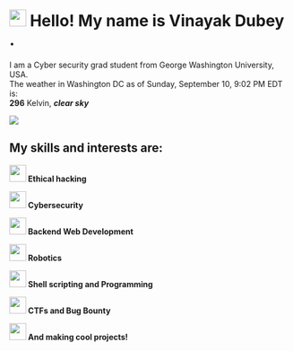 
<h1><img src="https://emojis.slackmojis.com/emojis/images/1531849430/4246/blob-sunglasses.gif?1531849430" width="30"/> Hello! My name is Vinayak Dubey .</h1>
<p>I am a Cyber security grad student from George Washington University, USA. <br> The weather in Washington DC as of Sunday, September 10, 9:02 PM EDT is:<br><b>296</b> Kelvin, <i><b> clear sky <b></i><p>
<p> <img src="https://media.giphy.com/media/5xtDarl6N3dcgPOuKqI/giphy.gif"/><br><p>
<h2> My skills and interests are: </h2>
<p><img src="https://emojis.slackmojis.com/emojis/images/1563480763/5999/meow_party.gif?1563480763" width="30"/> Ethical hacking<p>
<p><img src="https://emojis.slackmojis.com/emojis/images/1563480763/5999/meow_party.gif?1563480763" width="30"/> Cybersecurity<p>
<p><img src="https://emojis.slackmojis.com/emojis/images/1563480763/5999/meow_party.gif?1563480763" width="30"/> Backend Web Development<p>
<p><img src="https://emojis.slackmojis.com/emojis/images/1563480763/5999/meow_party.gif?1563480763" width="30"/> Robotics<p>
<p><img src="https://emojis.slackmojis.com/emojis/images/1563480763/5999/meow_party.gif?1563480763" width="30"/> Shell scripting and Programming<p>
<p><img src="https://emojis.slackmojis.com/emojis/images/1563480763/5999/meow_party.gif?1563480763" width="30"/> CTFs and Bug Bounty<p>
<p><img src="https://emojis.slackmojis.com/emojis/images/1586915346/8613/rainbow_blob.gif?1586915346" width="30"/> <b>And making cool projects!<b><p>


